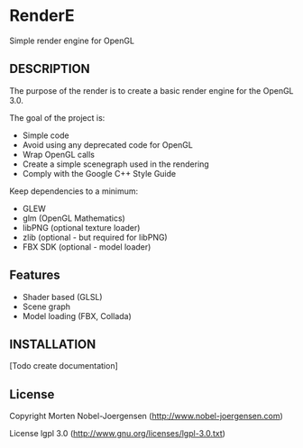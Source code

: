 RenderE
====================================

Simple render engine for OpenGL

## DESCRIPTION

The purpose of the render is to create a basic render engine for the OpenGL 3.0.

The goal of the project is:

* Simple code
* Avoid using any deprecated code for OpenGL
* Wrap OpenGL calls
* Create a simple scenegraph used in the rendering
* Comply with the Google C++ Style Guide
 
Keep dependencies to a minimum:

* GLEW
* glm (OpenGL Mathematics)
* libPNG (optional texture loader)
* zlib (optional - but required for libPNG)
* FBX SDK (optional - model loader)

## Features

* Shader based (GLSL)
* Scene graph
* Model loading (FBX, Collada)

## INSTALLATION

[Todo create documentation]

## License

Copyright Morten Nobel-Joergensen (http://www.nobel-joergensen.com)

License lgpl 3.0 (http://www.gnu.org/licenses/lgpl-3.0.txt)

